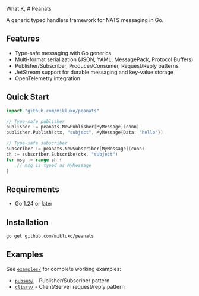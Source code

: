What K, # Peanats

A generic typed handlers framework for NATS messaging in Go.

## Features

- Type-safe messaging with Go generics
- Multi-format serialization (JSON, YAML, MessagePack, Protocol Buffers)
- Publisher/Subscriber, Producer/Consumer, Request/Reply patterns
- JetStream support for durable messaging and key-value storage
- OpenTelemetry integration

## Quick Start

```go
import "github.com/mikluko/peanats"

// Type-safe publisher
publisher := peanats.NewPublisher[MyMessage](conn)
publisher.Publish(ctx, "subject", MyMessage{Data: "hello"})

// Type-safe subscriber
subscriber := peanats.NewSubscriber[MyMessage](conn)
ch := subscriber.Subscribe(ctx, "subject")
for msg := range ch {
    // msg is typed as MyMessage
}
```

## Requirements

- Go 1.24 or later

## Installation

```bash
go get github.com/mikluko/peanats
```

## Examples

See [`examples/`](examples/) for complete working examples:
- [`pubsub/`](examples/pubsub/) - Publisher/Subscriber pattern
- [`clisrv/`](examples/clisrv/) - Client/Server request/reply pattern